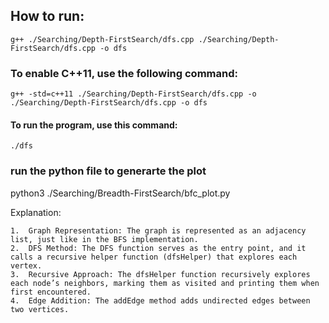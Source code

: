 ## How to run:
    g++ ./Searching/Depth-FirstSearch/dfs.cpp ./Searching/Depth-FirstSearch/dfs.cpp -o dfs 
### To enable C++11, use the following command:
    g++ -std=c++11 ./Searching/Depth-FirstSearch/dfs.cpp -o ./Searching/Depth-FirstSearch/dfs.cpp -o dfs 
#### To run the program, use this command:
    ./dfs

### run the python file to generarte the plot
python3 ./Searching/Breadth-FirstSearch/bfc_plot.py

Explanation:

	1.	Graph Representation: The graph is represented as an adjacency list, just like in the BFS implementation.
	2.	DFS Method: The DFS function serves as the entry point, and it calls a recursive helper function (dfsHelper) that explores each vertex.
	3.	Recursive Approach: The dfsHelper function recursively explores each node’s neighbors, marking them as visited and printing them when first encountered.
	4.	Edge Addition: The addEdge method adds undirected edges between two vertices.